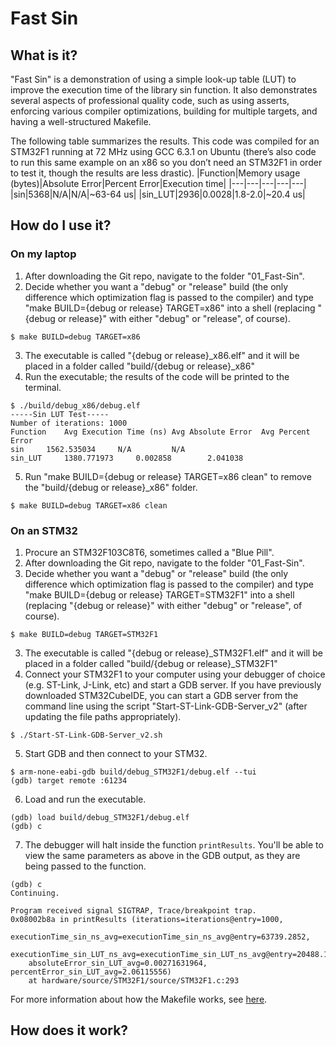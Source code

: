 # Fast Sin

## What is it?
"Fast Sin" is a demonstration of using a simple look-up table (LUT) to improve the execution time of the library sin function. It also demonstrates several aspects of professional quality code, such as using asserts, enforcing various compiler optimizations, building for multiple targets, and having a well-structured Makefile.

The following table summarizes the results. This code was compiled for an STM32F1 running at 72 MHz using GCC 6.3.1 on Ubuntu (there’s also code to run this same example on an x86 so you don’t need an STM32F1 in order to test it, though the results are less drastic).
|Function|Memory usage (bytes)|Absolute Error|Percent Error|Execution time|
|---|---|---|---|---|
|sin|5368|N/A|N/A|~63-64 us|
|sin_LUT|2936|0.0028|1.8-2.0|~20.4 us|

## How do I use it?

### On my laptop
1. After downloading the Git repo, navigate to the folder "01_Fast-Sin".
2. Decide whether you want a "debug" or "release" build (the only difference which optimization flag is passed to the compiler) and type "make BUILD={debug or release} TARGET=x86" into a shell (replacing "{debug or release}" with either "debug" or "release", of course).
```
$ make BUILD=debug TARGET=x86
```
3. The executable is called "{debug or release}_x86.elf" and it will be placed in a folder called "build/{debug or release}_x86"
4. Run the executable; the results of the code will be printed to the terminal.
```
$ ./build/debug_x86/debug.elf 
-----Sin LUT Test-----
Number of iterations: 1000
Function	Avg Execution Time (ns)	Avg Absolute Error	Avg Percent Error
sin		1562.535034		N/A			N/A
sin_LUT		1380.771973		0.002858		2.041038
```
5. Run "make BUILD={debug or release} TARGET=x86 clean" to remove the "build/{debug or release}_x86" folder.
```
$ make BUILD=debug TARGET=x86 clean
```
### On an STM32
1. Procure an STM32F103C8T6, sometimes called a "Blue Pill".
2. After downloading the Git repo, navigate to the folder "01_Fast-Sin".
2. Decide whether you want a "debug" or "release" build (the only difference which optimization flag is passed to the compiler) and type "make BUILD={debug or release} TARGET=STM32F1" into a shell (replacing "{debug or release}" with either "debug" or "release", of course).
```
$ make BUILD=debug TARGET=STM32F1
```
3. The executable is called "{debug or release}_STM32F1.elf" and it will be placed in a folder called "build/{debug or release}_STM32F1"
4. Connect your STM32F1 to your computer using your debugger of choice (e.g. ST-Link, J-Link, etc) and start a GDB server. If you have previously downloaded STM32CubeIDE, you can start a GDB server from the command line using the script "Start-ST-Link-GDB-Server_v2" (after updating the file paths appropriately).
```
$ ./Start-ST-Link-GDB-Server_v2.sh
```
5. Start GDB and then connect to your STM32.
```
$ arm-none-eabi-gdb build/debug_STM32F1/debug.elf --tui
(gdb) target remote :61234
```
6. Load and run the executable.
```
(gdb) load build/debug_STM32F1/debug.elf
(gdb) c
```
7. The debugger will halt inside the function `printResults`. You'll be able to view the same parameters as above in the GDB output, as they are being passed to the function.
```
(gdb) c
Continuing.

Program received signal SIGTRAP, Trace/breakpoint trap.
0x08002b8a in printResults (iterations=iterations@entry=1000,
    executionTime_sin_ns_avg=executionTime_sin_ns_avg@entry=63739.2852,
    executionTime_sin_LUT_ns_avg=executionTime_sin_LUT_ns_avg@entry=20488.1738,
    absoluteError_sin_LUT_avg=0.00271631964, percentError_sin_LUT_avg=2.06115556)
    at hardware/source/STM32F1/source/STM32F1.c:293
```

For more information about how the Makefile works, see [here](https://github.com/nathancharlesjones/Generic-Makefile-based-Project-for-x86-and-STM32F1).

## How does it work?
